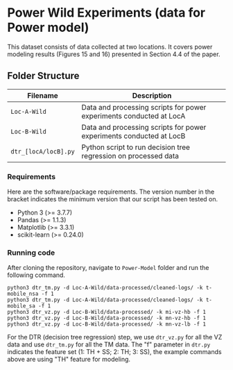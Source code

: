 # Power Wild Experiments (data for Power model)

This dataset consists of data collected at two locations. It covers power modeling results (Figures 15 and 16) presented in Section 4.4 of the paper.

## Folder Structure   

| Filename                    | Description                                                                                                |
|-----------------------------|------------------------------------------------------------------------------------------------------------|
| `Loc-A-Wild` | Data and processing scripts for power experiments conducted at LocA |
| `Loc-B-Wild` | Data and processing scripts for power experiments conducted at LocB |
| `dtr_[locA/locB].py` | Python script to run decision tree regression on processed data |

### Requirements

Here are the software/package requirements. The version number in the bracket indicates the minimum version that our script has been tested on.

- Python 3 (>= 3.7.7)
- Pandas (>= 1.1.3)
- Matplotlib (>= 3.3.1)
- scikit-learn (>= 0.24.0)

### Running code

After cloning the repository, navigate to `Power-Model` folder and run the following command.

```
python3 dtr_tm.py -d Loc-A-Wild/data-processed/cleaned-logs/ -k t-mobile_nsa -f 1
python3 dtr_tm.py -d Loc-A-Wild/data-processed/cleaned-logs/ -k t-mobile_sa -f 1
python3 dtr_vz.py -d Loc-B-Wild/data-processed/ -k mi-vz-hb -f 1
python3 dtr_vz.py -d Loc-B-Wild/data-processed/ -k mn-vz-hb -f 1
python3 dtr_vz.py -d Loc-B-Wild/data-processed/ -k mn-vz-lb -f 1
```
For the DTR (decision tree regression) step, we use `dtr_vz.py` for all the VZ data and use `dtr_tm.py` for all the TM data. The "f" parameter in `dtr.py` indicates the feature set (1: TH + SS; 2: TH; 3: SS), the example commands above are using "TH" feature for modeling.
